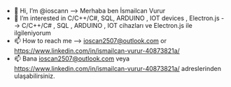 - 👋 Hi, I’m @ioscann -->  Merhaba ben İsmailcan Vurur
- 👀 I’m interested in C/C++/C#, SQL, ARDUINO , IOT devices , Electron.js  -->  C/C++/C# , SQL , ARDUINO , IOT cihazları ve Electron.js ile ilgileniyorum
- 📫 How to reach me --> ioscan2507@outlook.com or https://www.linkedin.com/in/ismailcan-vurur-40873821a/ 
- 📫 Bana ioscan2507@outlook.com veya https://www.linkedin.com/in/ismailcan-vurur-40873821a/ adreslerinden ulaşabilirsiniz.                    

<!---
ioscann/ioscann is a ✨ special ✨ repository because its `README.md` (this file) appears on your GitHub profile.
You can click the Preview link to take a look at your changes.
--->
